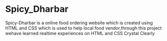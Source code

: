 # Spicy_Dharbar
Spicy-Dharbar is a online food ordering website which is created using HTML and CSS which is used to help local food vendor,through this project wehave learned realtime experiences on HTML and CSS Crystal Clearly

